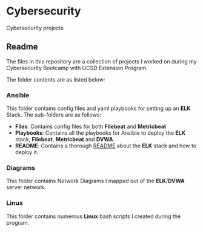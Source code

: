 # Cybersecurity
Cybersecurity projects
## Readme
The files in this repository are a collection of projects I worked on during my Cybersecurity Bootcamp with UCSD Extension Program.

The folder contents are as listed below:

### Ansible
This folder contains config files and yaml playbooks for setting up an **ELK** Stack. The sub-folders are as follows:

- **Files**: Contains config files for both **Filebeat** and **Metricbeat**
- **Playbooks**: Contains all the playbooks for Ansible to deploy the **ELK** stack, **Filebeat**, **Metricbeat** and **DVWA**.
- **README**: Contains a thorough [README](Ansible/README/README.md) about the **ELK** stack and how to deploy it.


### Diagrams

This folder contains Network Diagrams I mapped out of the **ELK**/**DVWA** server network.


### Linux

This folder contains numerous **Linux** bash scripts I created during the program.
